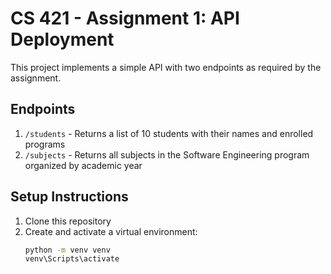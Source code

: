 # CS 421 - Assignment 1: API Deployment

This project implements a simple API with two endpoints as required by the assignment.

## Endpoints

1. `/students` - Returns a list of 10 students with their names and enrolled programs
2. `/subjects` - Returns all subjects in the Software Engineering program organized by academic year

## Setup Instructions

1. Clone this repository
2. Create and activate a virtual environment:
   ```bash
   python -m venv venv
   venv\Scripts\activate